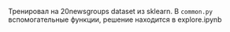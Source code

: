 Тренировал на 20newsgroups dataset из sklearn.
В `common.py` вспомогательные функции, решение находится в explore.ipynb